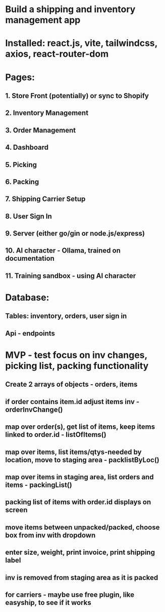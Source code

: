 # Build a shipping and inventory management app

# Installed: react.js, vite, tailwindcss, axios, react-router-dom

# Pages:  
## 1. Store Front (potentially) or sync to Shopify
## 2. Inventory Management
## 3. Order Management
## 4. Dashboard
## 5. Picking
## 6. Packing
## 7. Shipping Carrier Setup
## 8. User Sign In
## 9. Server (either go/gin or node.js/express)
## 10. AI character - Ollama, trained on documentation
## 11. Training sandbox - using AI character

# Database:
## Tables: inventory, orders, user sign in
## Api - endpoints 

# MVP - test focus on inv changes, picking list, packing functionality

## Create 2 arrays of objects - orders, items

## if order contains item.id adjust items inv - orderInvChange()

## map over order(s), get list of items, keep items linked to order.id  - listOfItems()

## map over items, list items/qtys-needed by location, move to staging area - packlistByLoc()

## map over items in staging area, list orders and items - packingList()
##      packing list of items with order.id displays on screen
##      move items between unpacked/packed, choose box from inv with dropdown
##      enter size, weight, print invoice, print shipping label
##      inv is removed from staging area as it is packed

## for carriers - maybe use free plugin, like easyship, to see if it works


